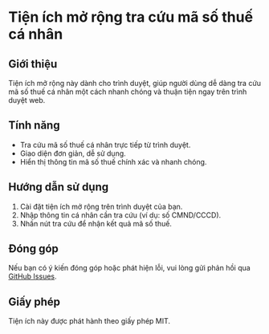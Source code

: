 # Tiện ích mở rộng tra cứu mã số thuế cá nhân

## Giới thiệu

Tiện ích mở rộng này dành cho trình duyệt, giúp người dùng dễ dàng tra cứu mã số thuế cá nhân một cách nhanh chóng và thuận tiện ngay trên trình duyệt web.

## Tính năng

- Tra cứu mã số thuế cá nhân trực tiếp từ trình duyệt.
- Giao diện đơn giản, dễ sử dụng.
- Hiển thị thông tin mã số thuế chính xác và nhanh chóng.

## Hướng dẫn sử dụng

1. Cài đặt tiện ích mở rộng trên trình duyệt của bạn.
2. Nhập thông tin cá nhân cần tra cứu (ví dụ: số CMND/CCCD).
3. Nhấn nút tra cứu để nhận kết quả mã số thuế.

## Đóng góp

Nếu bạn có ý kiến đóng góp hoặc phát hiện lỗi, vui lòng gửi phản hồi qua [GitHub Issues](#).

## Giấy phép

Tiện ích này được phát hành theo giấy phép MIT.
